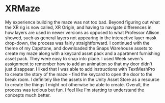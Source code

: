 # XRMaze
 
My experience building the maze was not too bad. Beyond figuring out what the XR rig is now called, XR Origin, and having to navigate differences in how layers are used in newer versions as opposed to what Professor Allison showed, such as general layers not appearing in the interactive layer mask drop-down, the process was fairly straightforward. I continued with the theme of my Capstone, and downloaded the Snaps Warehouse assets to create my maze along with a keycard asset pack and a apartment furnishing asset pack. They were easy to snap into place. I used Week seven's assignment to remember how to add an animation so that my door didn't just disappear. I liked that I was able to add instructions with TextMeshPro to create the story of the maze - find the keycard to open the door to the break room. I definitely like the assets in the Unity Asset Store as a resource to create the things I might not otherwise be able to create. Overall, the process was tedious but fun. I feel like I'm starting to understand the concepts much better.
